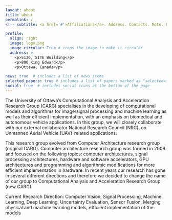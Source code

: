 ```yaml
---
layout: about
title: about
permalink: /
<!-- subtitle: <a href='#'>Affiliations</a>. Address. Contacts. Moto. Etc. -->

profile:
  align: right
  image: logo.png
  image_circular: True # crops the image to make it circular
  address: >
    <p>5130, SITE Building</p>
    <p>800 King Edward</p>
    <p>Ottawa, Canada</p>

news: true  # includes a list of news items
selected_papers: true # includes a list of papers marked as "selected={true}"
social: true  # includes social icons at the bottom of the page
---
```


<!-- Write your biography here. Tell the world about yourself. Link to your favorite [subreddit](http://reddit.com). You can put a picture in, too. The code is already in, just name your picture `prof_pic.jpg` and put it in the `img/` folder. -->

The University of Ottawa’s Computational Analysis and Acceleration Research Group (CARG) specialises in the developing of computational models and algorithms for image/signal processing and machine learning as well as their efficient implementation, with an emphasis on biomedical and autonomous vehicle applications. In this group, we will closely collaborate with our external collaborator National Research Council (NRC), on Unmanned Aerial Vehicle (UAV)-related applications.

This research group evolved from Computer Architecture research group (original CARG). Computer architecture research group was formed in 2008 and focused on the following topics: computer architectures, signal processing architectures, hardware and software accelerators, GPU architectures and programming and algorithmic modifications for more efficient implementation in hardware. In recent years our research has gone in several different directions and therefore we decided to change the name of our group to Computational Analysis and Acceleration Research Group (new CARG).

Current Research Direction: Computer Vision, Signal Processing, Machine Learning, Deep Learning, Uncertainty Evaluation, Sensor Fusion, Merging physical and machine learning models, efficient implementation of the models

<!-- Put your address / P.O. box / other info right below your picture. You can also disable any these elements by editing `profile` property of the YAML header of your `_pages/about.md`. Edit `_bibliography/papers.bib` and Jekyll will render your [publications page](/al-folio/publications/) automatically. -->

<!-- Link to your social media connections, too. This theme is set up to use [Font Awesome icons](http://fortawesome.github.io/Font-Awesome/) and [Academicons](https://jpswalsh.github.io/academicons/), like the ones below. Add your Facebook, Twitter, LinkedIn, Google Scholar, or just disable all of them. -->
